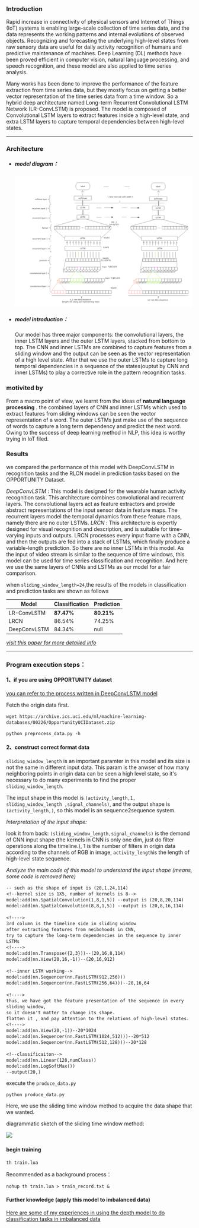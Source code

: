 
### Introduction

Rapid increase in connectivity of physical sensors and Internet of Things (IoT) systems is enabling large-scale collection of time series data, and the data represents the working patterns and internal evolutions of observed objects. Recognizing and forecasting the underlying high-level  states from raw sensory data are useful for daily activity recognition of humans and  predictive maintenance of machines. Deep Learning (DL) methods have been proved efficient in computer vision, natural language processing, and speech recognition, and these model are also applied to time series analysis. 

Many works has been done to improve the performance of the feature extraction from time series data, but they mostly focus on getting a better vector representation of the time series data from a time window. So a hybrid deep architecture named Long-term Recurrent Convolutional LSTM Network (LR-ConvLSTM) is proposed. The model is composed of Convolutional LSTM layers to extract features inside a high-level state, and extra LSTM layers to capture temporal dependencies between high-level states.

***

### Architecture

* ##### model diagram：

	![](model1.png)

* ##### model introduction：

	Our model has three major components: the convolutional layers, the inner LSTM layers and the outer LSTM layers, stacked from bottom to top. The CNN and inner LSTMs are combined to capture features from a sliding window and the output can be seen as the vector representation of a high level state. After that we use the outer LSTMs to capture long temporal dependencies in a sequence of the states(ouptut by CNN and inner LSTMs) to play a corrective role in the pattern recognition tasks.

### motivited by 

From a macro point of view, we learnt from the ideas of **natural language processing** . the combined layers of CNN and inner LSTMs which used to extract features from sliding windows can be seen the vector representation of a word. The outer LSTMs just  make use of the sequence of words to capture a long term dependency and predict the next word. Owing to the success of deep learning method in NLP, this idea is worthy trying in IoT filed.
	
### Results

we compared the performance of this model with DeepConvLSTM in recognition tasks and the RLCN model in prediction tasks based on the OPPORTUNITY Dataset.

*DeepConvLSTM* : This model is designed for the wearable human activity recognition task. This architecture combines convolutional and recurrent layers. The convolutional layers act as feature extractors and provide abstract representations of the input sensor data in feature maps. The recurrent layers model the temporal dynamics from these feature maps, namely there are no outer LSTMs.
*LRCN* : This architecture is expertly designed for visual recognition and description, and is suitable for time-varying inputs and outputs. LRCN processes every input frame with a CNN, and then the outputs are fed into a stack of LSTMs, which finally produce a variable-length prediction. So there are no inner LSTMs in this model. As the input of video stream is similar to the sequence of time windows, this model can be used for time series classification and recognition. And here we use the same layers of CNNs and LSTMs as our model for a fair comparison.

when `sliding_window_length=24`,the results of the models in classification and prediction tasks are shown as follows 

|Model|Classification|Prediction|
|---|---|---|
|LR-ConvLSTM|**87.47%**|**80.21%**|
|LRCN|86.54%|74.25%|
|DeepConvLSTM|84.34%|null|

[ *visit this paper for more detailed info* ](http://ieeexplore.ieee.org/document/8113070/)

****

### Program execution steps：

#### 1、if you are using OPPORTUNITY dataset
[you can refer to the process written in DeepConvLSTM model](https://github.com/sussexwearlab/DeepConvLSTM/blob/master/DeepConvLSTM.ipynb)

Fetch the origin data first.

```
wget https://archive.ics.uci.edu/ml/machine-learning-databases/00226/OpportunityUCIDataset.zip
```

```
python preprocess_data.py -h

```

#### 2、construct correct format data

```sliding_window_length``` is an important paramter in this model and its size is not the same in different input data. This param is the anwser of how many neighboring points in origin data can be seen a high level state, so it's necessary to do many experiments to find the proper ```sliding_window_length```.

The input shape in this model is ```(activity_length,1, sliding_window_length ,signal_channels)```, and the output shape is ```(activity_length,)```, so this model is an sequence2sequence system.

*Interpretation of the input shape:* 

look it from back: ```(sliding_window_length,signal_channels)``` is the demond of CNN input shape (the kernels in CNN is only one dim, just do filter operations along the timeline.), 1 is the number of filters in origin data according to the channels of RGB in image, ```activity_length```is the length of high-level state sequence.

*Analyze the main code of this model to understand the input shape (means, some code is removed here)*

```
-- such as the shape of input is (20,1,24,114)
<!--kernel size is 1X5, number of kernels is 8-->
model:add(nn.SpatialConvolution(1,8,1,5)) --output is (20,8,20,114)
model:add(nn.SpatialConvolution(8,8,1,5)) --output is (20,8,16,114)

<!---->
3rd column is the timeline side in sliding window
after extracting features from neibohoods in CNN, 
try to capture the long-term dependencies in the sequence by inner LSTMs
<!---->
model:add(nn.Transpose({2,3}))--(20,16,8,114)
model:add(nn.View(20,16,-1))--(20,16,912)

<!--inner LSTM working-->
model:add(nn.Sequencer(nn.FastLSTM(912,256)))
model:add(nn.Sequencer(nn.FastLSTM(256,64)))--20,16,64

<!---->
thus, we have got the feature presentation of the sequence in every sliding window,
so it doesn't matter to change its shape.
flatten it , and pay attention to the relations of high-level states.
<!---->
model:add(nn.View(20,-1))--20*1024
model:add(nn.Sequencer(nn.FastLSTM(1024,512)))--20*512
model:add(nn.Sequencer(nn.FastLSTM(512,128)))--20*128

<!--classificaiton-->
model:add(nn.Linear(128,numClass))
model:add(nn.LogSoftMax())
--output(20,)
```

execute the `produce_data.py`

```
python produce_data.py
```

Here, we use the sliding time window method to acquire the data shape that we wanted.

diagrammatic sketch of the sliding time window method:

![](slidingWindow.png)

#### begin training

```
th train.lua 
```
Recommended as a background process：

```
nohup th train.lua > train_record.txt &
```


#### Further knowledge (apply this model to imbalanced data)

[Here are some of my experiences in using the depth model to do classification tasks in imbalanced data](https://github.com/minelabwot/DeepLearning_WoT/blob/master/DeepModelInImbalancedData.md)




